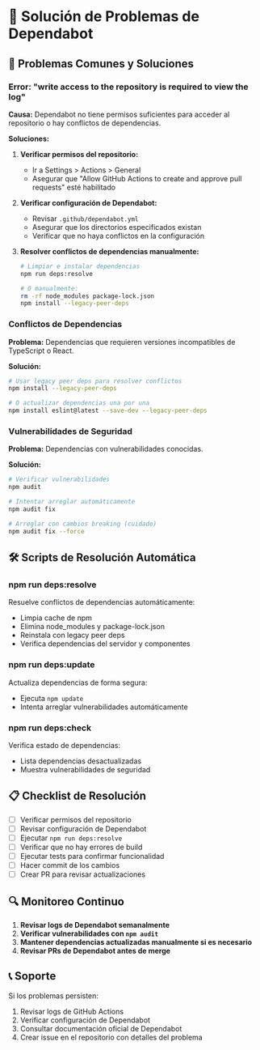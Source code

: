 # 🔧 Solución de Problemas de Dependabot

## 🚨 Problemas Comunes y Soluciones

### **Error: "write access to the repository is required to view the log"**

**Causa:** Dependabot no tiene permisos suficientes para acceder al repositorio o hay conflictos de dependencias.

**Soluciones:**

1. **Verificar permisos del repositorio:**
   - Ir a Settings > Actions > General
   - Asegurar que "Allow GitHub Actions to create and approve pull requests" esté habilitado

2. **Verificar configuración de Dependabot:**
   - Revisar `.github/dependabot.yml`
   - Asegurar que los directorios especificados existan
   - Verificar que no haya conflictos en la configuración

3. **Resolver conflictos de dependencias manualmente:**
   ```bash
   # Limpiar e instalar dependencias
   npm run deps:resolve
   
   # O manualmente:
   rm -rf node_modules package-lock.json
   npm install --legacy-peer-deps
   ```

### **Conflictos de Dependencias**

**Problema:** Dependencias que requieren versiones incompatibles de TypeScript o React.

**Solución:**
```bash
# Usar legacy peer deps para resolver conflictos
npm install --legacy-peer-deps

# O actualizar dependencias una por una
npm install eslint@latest --save-dev --legacy-peer-deps
```

### **Vulnerabilidades de Seguridad**

**Problema:** Dependencias con vulnerabilidades conocidas.

**Solución:**
```bash
# Verificar vulnerabilidades
npm audit

# Intentar arreglar automáticamente
npm audit fix

# Arreglar con cambios breaking (cuidado)
npm audit fix --force
```

## 🛠️ Scripts de Resolución Automática

### **npm run deps:resolve**
Resuelve conflictos de dependencias automáticamente:
- Limpia cache de npm
- Elimina node_modules y package-lock.json
- Reinstala con legacy peer deps
- Verifica dependencias del servidor y componentes

### **npm run deps:update**
Actualiza dependencias de forma segura:
- Ejecuta `npm update`
- Intenta arreglar vulnerabilidades automáticamente

### **npm run deps:check**
Verifica estado de dependencias:
- Lista dependencias desactualizadas
- Muestra vulnerabilidades de seguridad

## 📋 Checklist de Resolución

- [ ] Verificar permisos del repositorio
- [ ] Revisar configuración de Dependabot
- [ ] Ejecutar `npm run deps:resolve`
- [ ] Verificar que no hay errores de build
- [ ] Ejecutar tests para confirmar funcionalidad
- [ ] Hacer commit de los cambios
- [ ] Crear PR para revisar actualizaciones

## 🔍 Monitoreo Continuo

1. **Revisar logs de Dependabot semanalmente**
2. **Verificar vulnerabilidades con `npm audit`**
3. **Mantener dependencias actualizadas manualmente si es necesario**
4. **Revisar PRs de Dependabot antes de merge**

## 📞 Soporte

Si los problemas persisten:
1. Revisar logs de GitHub Actions
2. Verificar configuración de Dependabot
3. Consultar documentación oficial de Dependabot
4. Crear issue en el repositorio con detalles del problema
